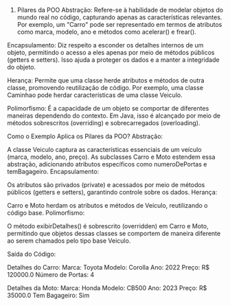 1. Pilares da POO
Abstração: Refere-se à habilidade de modelar objetos do mundo real no código, capturando apenas as características relevantes. Por exemplo, um "Carro" pode ser representado em termos de atributos como marca, modelo, ano e métodos como acelerar() e frear().

Encapsulamento: Diz respeito a esconder os detalhes internos de um objeto, permitindo o acesso a eles apenas por meio de métodos públicos (getters e setters). Isso ajuda a proteger os dados e a manter a integridade do objeto.

Herança: Permite que uma classe herde atributos e métodos de outra classe, promovendo reutilização de código. Por exemplo, uma classe Caminhao pode herdar características de uma classe Veiculo.

Polimorfismo: É a capacidade de um objeto se comportar de diferentes maneiras dependendo do contexto. Em Java, isso é alcançado por meio de métodos sobrescritos (overriding) e sobrecarregados (overloading).


Como o Exemplo Aplica os Pilares da POO?
Abstração:

A classe Veiculo captura as características essenciais de um veículo (marca, modelo, ano, preço).
As subclasses Carro e Moto estendem essa abstração, adicionando atributos específicos como numeroDePortas e temBagageiro.
Encapsulamento:

Os atributos são privados (private) e acessados por meio de métodos públicos (getters e setters), garantindo controle sobre os dados.
Herança:

Carro e Moto herdam os atributos e métodos de Veiculo, reutilizando o código base.
Polimorfismo:

O método exibirDetalhes() é sobrescrito (overridden) em Carro e Moto, permitindo que objetos dessas classes se comportem de maneira diferente ao serem chamados pelo tipo base Veiculo.


Saída do Código:

Detalhes do Carro:
Marca: Toyota
Modelo: Corolla
Ano: 2022
Preço: R$ 120000.0
Número de Portas: 4

Detalhes da Moto:
Marca: Honda
Modelo: CB500
Ano: 2023
Preço: R$ 35000.0
Tem Bagageiro: Sim
